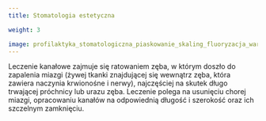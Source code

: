 ```yaml
---
title: Stomatologia estetyczna

weight: 3

image: profilaktyka_stomatologiczna_piaskowanie_skaling_fluoryzacja_warszawa.jpg
---
```


Leczenie kanałowe zajmuje się ratowaniem zęba, w którym doszło do zapalenia miazgi (żywej tkanki znajdującej się wewnątrz zęba, która zawiera naczynia krwionośne i nerwy), najczęściej na skutek długo trwającej próchnicy lub urazu zęba. Leczenie polega na usunięciu chorej miazgi, opracowaniu kanałów na odpowiednią długość i szerokość oraz ich szczelnym zamknięciu.

